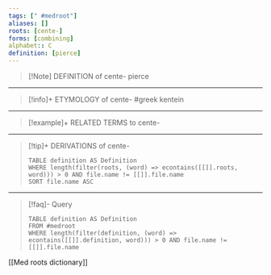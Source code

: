 ```yaml
---
tags: [" #medroot"]
aliases: []
roots: [cente-]
forms: [combining]
alphabet:: C
definition: [pierce]
---
```

>[!Note] DEFINITION of cente-
>pierce
_____
>[!info]+ ETYMOLOGY of cente-
>#greek kentein
_____
>[!example]+ RELATED TERMS to cente-
>
_____
>[!tip]+ DERIVATIONS of cente-
>```dataview
>TABLE definition AS Definition 
>WHERE length(filter(roots, (word) => econtains([[]].roots, word))) > 0 AND file.name != [[]].file.name
>SORT file.name ASC
>```
_____
>[!faq]- Query
>```dataview
>TABLE definition AS Definition
>FROM #medroot
>WHERE length(filter(definition, (word) => econtains([[]].definition, word))) > 0 AND file.name != [[]].file.name
>```

[[Med roots dictionary]]